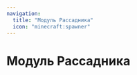 ```yaml
---
navigation:
  title: "Модуль Рассадника"
  icon: "minecraft:spawner"
---
```


# Модуль Рассадника

<SubPages />